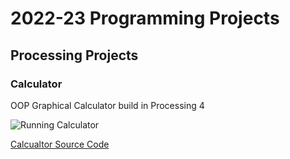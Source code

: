 # 2022-23 Programming Projects

## Processing Projects

### Calculator

OOP Graphical Calculator build in Processing 4

![Running Calculator]() 

[Calcualtor Source Code]()
